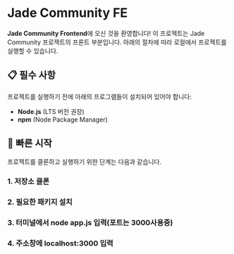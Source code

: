 # Jade Community FE

**Jade Community Frontend**에 오신 것을 환영합니다! 이 프로젝트는 Jade Community 프로젝트의 프론트 부분입니다. 아래의 절차에 따라 로컬에서 프로젝트를 실행할 수 있습니다.

## 📋 필수 사항

프로젝트를 실행하기 전에 아래의 프로그램들이 설치되어 있어야 합니다:
- **Node.js** (LTS 버전 권장)
- **npm** (Node Package Manager)

## 🚀 빠른 시작

프로젝트를 클론하고 실행하기 위한 단계는 다음과 같습니다.

### 1. 저장소 클론
### 2. 필요한 패키지 설치
### 3. 터미널에서 node app.js 입력(포트는 3000사용중)
### 4. 주소창에 localhost:3000 입력

